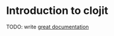 # Introduction to clojit

TODO: write [great documentation](http://jacobian.org/writing/what-to-write/)

